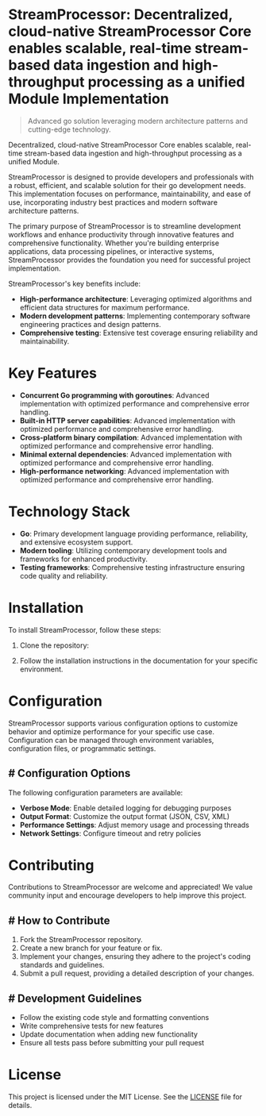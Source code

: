 <!-- fallback_StreamProcessor_20251028223309_95262 -->

# StreamProcessor: Decentralized, cloud-native StreamProcessor Core enables scalable, real-time stream-based data ingestion and high-throughput processing as a unified Module Implementation
> Advanced go solution leveraging modern architecture patterns and cutting-edge technology.

Decentralized, cloud-native StreamProcessor Core enables scalable, real-time stream-based data ingestion and high-throughput processing as a unified Module.

StreamProcessor is designed to provide developers and professionals with a robust, efficient, and scalable solution for their go development needs. This implementation focuses on performance, maintainability, and ease of use, incorporating industry best practices and modern software architecture patterns.

The primary purpose of StreamProcessor is to streamline development workflows and enhance productivity through innovative features and comprehensive functionality. Whether you're building enterprise applications, data processing pipelines, or interactive systems, StreamProcessor provides the foundation you need for successful project implementation.

StreamProcessor's key benefits include:

* **High-performance architecture**: Leveraging optimized algorithms and efficient data structures for maximum performance.
* **Modern development patterns**: Implementing contemporary software engineering practices and design patterns.
* **Comprehensive testing**: Extensive test coverage ensuring reliability and maintainability.

# Key Features

* **Concurrent Go programming with goroutines**: Advanced implementation with optimized performance and comprehensive error handling.
* **Built-in HTTP server capabilities**: Advanced implementation with optimized performance and comprehensive error handling.
* **Cross-platform binary compilation**: Advanced implementation with optimized performance and comprehensive error handling.
* **Minimal external dependencies**: Advanced implementation with optimized performance and comprehensive error handling.
* **High-performance networking**: Advanced implementation with optimized performance and comprehensive error handling.

# Technology Stack

* **Go**: Primary development language providing performance, reliability, and extensive ecosystem support.
* **Modern tooling**: Utilizing contemporary development tools and frameworks for enhanced productivity.
* **Testing frameworks**: Comprehensive testing infrastructure ensuring code quality and reliability.

# Installation

To install StreamProcessor, follow these steps:

1. Clone the repository:


2. Follow the installation instructions in the documentation for your specific environment.

# Configuration

StreamProcessor supports various configuration options to customize behavior and optimize performance for your specific use case. Configuration can be managed through environment variables, configuration files, or programmatic settings.

## # Configuration Options

The following configuration parameters are available:

* **Verbose Mode**: Enable detailed logging for debugging purposes
* **Output Format**: Customize the output format (JSON, CSV, XML)
* **Performance Settings**: Adjust memory usage and processing threads
* **Network Settings**: Configure timeout and retry policies

# Contributing

Contributions to StreamProcessor are welcome and appreciated! We value community input and encourage developers to help improve this project.

## # How to Contribute

1. Fork the StreamProcessor repository.
2. Create a new branch for your feature or fix.
3. Implement your changes, ensuring they adhere to the project's coding standards and guidelines.
4. Submit a pull request, providing a detailed description of your changes.

## # Development Guidelines

* Follow the existing code style and formatting conventions
* Write comprehensive tests for new features
* Update documentation when adding new functionality
* Ensure all tests pass before submitting your pull request

# License

This project is licensed under the MIT License. See the [LICENSE](https://github.com/zhusonglai/StreamProcessor/blob/main/LICENSE) file for details.
